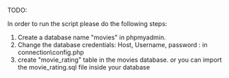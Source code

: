 TODO: 

In order to run the script please do the following steps:
1. Create a database name "movies" in phpmyadmin.
2. Change the database credentials: Host, Username, password : in connection\config.php  
3. create "movie_rating" table in the movies database. or you can import the movie_rating.sql file inside your database



